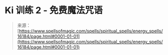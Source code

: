 <!--yml

category: 未分类

date: 2024-06-12 18:56:09

-->

# Ki 训练 2 - 免费魔法咒语

> 来源：[https://www.spellsofmagic.com/spells/spiritual_spells/energy_spells/16184/page.html#0001-01-01](https://www.spellsofmagic.com/spells/spiritual_spells/energy_spells/16184/page.html#0001-01-01)
